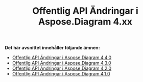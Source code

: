 ﻿---
title: Offentlig API Ändringar i Aspose.Diagram 4.xx
type: docs
weight: 50
url: /sv/net/public-api-changes-in-aspose-diagram-4-x-x/
---
**Det här avsnittet innehåller följande ämnen:**
- [Offentlig API Ändringar i Aspose.Diagram 4.4.0](/diagram/sv/net/public-api-changes-in-aspose-diagram-4-4-0/)
- [Offentlig API Ändringar i Aspose.Diagram 4.3.0](/diagram/sv/net/public-api-changes-in-aspose-diagram-4-3-0/)
- [Offentlig API Ändringar i Aspose.Diagram 4.2.0](/diagram/sv/net/public-api-changes-in-aspose-diagram-4-2-0/)
- [Offentlig API Ändringar i Aspose.Diagram 4.1.0](/diagram/sv/net/public-api-changes-in-aspose-diagram-4-1-0/)
